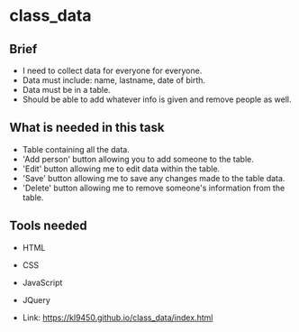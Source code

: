 # class_data

## Brief
- I need to collect data for everyone for everyone.
- Data must include: name, lastname, date of birth.
- Data  must be in a table.
- Should be able to add whatever info is given and remove people as well.

## What is needed in this task
- Table containing all the data.
- 'Add person' button allowing you to add someone to the table.
- 'Edit' button allowing me to edit data within the table.
- 'Save' button allowing me to save any changes made to the table data.
- 'Delete' button allowing me to remove someone's information from the table.

## Tools needed
- HTML
- CSS
- JavaScript
- JQuery

- Link: https://kl9450.github.io/class_data/index.html